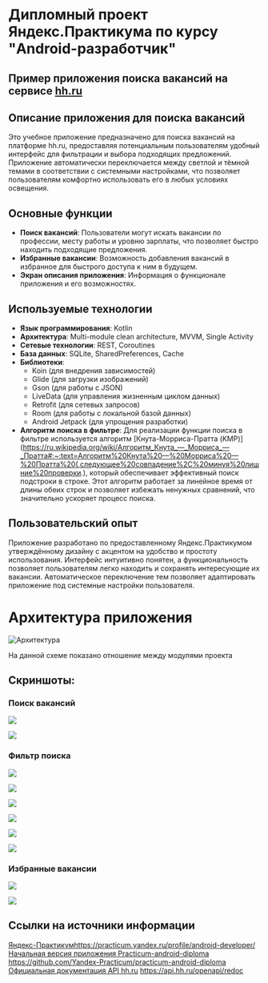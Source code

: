 # Дипломный проект Яндекс.Практикума по курсу "Android-разработчик"

## Пример приложения поиска вакансий на сервисе [hh.ru](https://hh.ru/)

## Описание приложения для поиска вакансий
Это учебное приложение предназначено для поиска вакансий на платформе hh.ru, 
предоставляя потенциальным пользователям удобный интерфейс для фильтрации и выбора подходящих предложений. 
Приложение автоматически переключается между светлой и тёмной темами в соответствии с системными настройками, 
что позволяет пользователям комфортно использовать его в любых условиях освещения.

## Основные функции
- **Поиск вакансий**: Пользователи могут искать вакансии по профессии, месту работы и уровню зарплаты, что позволяет быстро находить подходящие предложения.
- **Избранные вакансии**: Возможность добавления вакансий в избранное для быстрого доступа к ним в будущем.
- **Экран описания приложения**: Информация о функционале приложения и его возможностях.

## Используемые технологии
- **Язык программирования**: Kotlin
- **Архитектура**: Multi-module clean architecture, MVVM, Single Activity
- **Сетевые технологии**: REST, Coroutines
- **База данных**: SQLite, SharedPreferences, Cache
- **Библиотеки**:
  - Koin (для внедрения зависимостей)
  - Glide (для загрузки изображений)
  - Gson (для работы с JSON)
  - LiveData (для управления жизненным циклом данных)
  - Retrofit (для сетевых запросов)
  - Room (для работы с локальной базой данных)
  - Android Jetpack (для упрощения разработки)
- **Алгоритм поиска в фильтре**:
Для реализации функции поиска в фильтре используется алгоритм [Кнута-Морриса-Пратта (KMP)](https://ru.wikipedia.org/wiki/Алгоритм_Кнута_—_Морриса_—_Пратта#:~:text=Алгоритм%20Кнута%20—%20Морриса%20—%20Пратта%20(,следующее%20совпадение%2C%20минуя%20лишние%20проверки.), 
который обеспечивает эффективный поиск подстроки в строке.
Этот алгоритм работает за линейное время от длины обеих строк и позволяет избежать ненужных сравнений, что значительно ускоряет процесс поиска.
  
## Пользовательский опыт
Приложение разработано по предоставленному Яндекс.Практикумом утверждённому дизайну с акцентом на удобство и простоту использования.
Интерфейс интуитивно понятен, а функциональность позволяет пользователям легко находить и сохранять интересующие их вакансии.
Автоматическое переключение тем позволяет адаптировать приложение под системные настройки пользователя.

# Архитектура приложения

![Архитектура](./docs/img/architecture_diagram.png)

На данной схеме показано отношение между модулями проекта

## Скриншоты:

### Поиск вакансий
<p align="left">
<img src="./docs/img/screen_search_light_theme.png"/>
</p>
<p align="left">
<img src="./docs/img/screen_search_dark_theme.png"/>
</p>

### Фильтр поиска
<p align="left">
<img src="./docs/img/screen_filter_empty_light_theme.png"/>
</p>
<p align="left">
<img src="./docs/img/screen_filter_location_light_theme.png"/>
</p>
<p align="left">
<img src="./docs/img/screen_filter_light_theme.png"/>
</p>

<p align="left">
<img src="./docs/img/screen_filter_empty_dark_theme.png"/>
</p>
<p align="left">
<img src="./docs/img/screen_filter_location_dark_theme.png"/>
</p>
<p align="left">
<img src="./docs/img/screen_filter_dark_theme.png"/>
</p>


### Избранные вакансии
<p align="left">
<img src="./docs/img/screen_favorite_light_theme.png"/>
</p>
<p align="left">
<img src="./docs/img/screen_favorite_dark_theme.png"/>
</p>

## Ссылки на источники информации
[Яндекс-Практикум](https://practicum.yandex.ru/profile/android-developer/)https://practicum.yandex.ru/profile/android-developer/
[Начальная версия приложения Practicum-android-diploma](https://github.com/Yandex-Practicum/practicum-android-diploma) https://github.com/Yandex-Practicum/practicum-android-diploma
[Официальная документация API hh.ru](https://api.hh.ru/openapi/redoc#tag/Obshie-spravochniki/operation/get-industries) https://api.hh.ru/openapi/redoc
